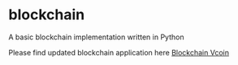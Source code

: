 # blockchain
A basic blockchain implementation written in Python

Please find updated blockchain application here <a href="https://github.com/farhan711/blockchain-VCoin">Blockchain Vcoin</a>
